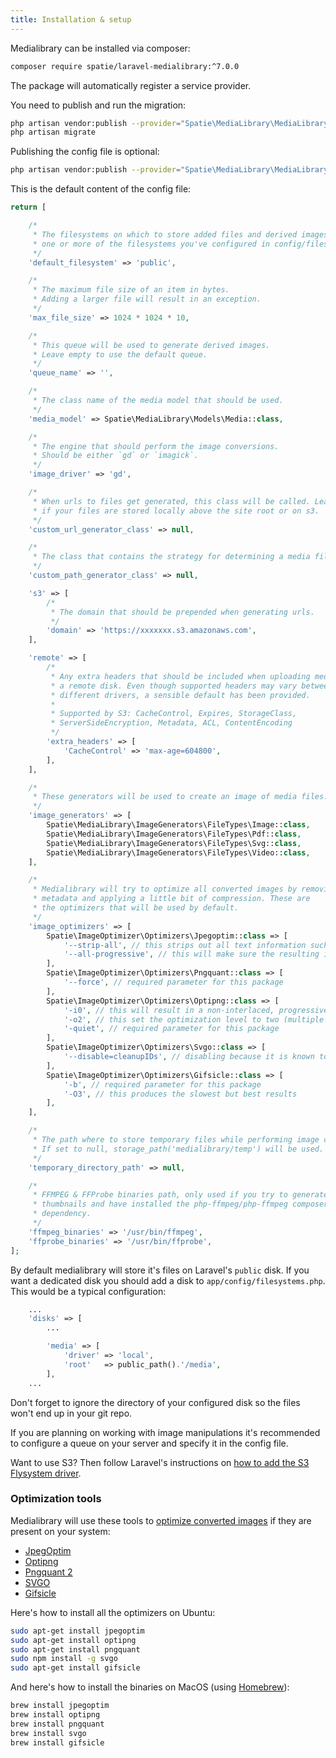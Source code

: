 ```yaml
---
title: Installation & setup
---
```


Medialibrary can be installed via composer:

```bash
composer require spatie/laravel-medialibrary:^7.0.0
```

The package will automatically register a service provider.

You need to publish and run the migration:

```bash
php artisan vendor:publish --provider="Spatie\MediaLibrary\MediaLibraryServiceProvider" --tag="migrations"
php artisan migrate
```

Publishing the config file is optional:

```bash
php artisan vendor:publish --provider="Spatie\MediaLibrary\MediaLibraryServiceProvider" --tag="config"
```

This is the default content of the config file:

```php
return [

    /*
     * The filesystems on which to store added files and derived images by default. Choose
     * one or more of the filesystems you've configured in config/filesystems.php.
     */
    'default_filesystem' => 'public',

    /*
     * The maximum file size of an item in bytes.
     * Adding a larger file will result in an exception.
     */
    'max_file_size' => 1024 * 1024 * 10,

    /*
     * This queue will be used to generate derived images.
     * Leave empty to use the default queue.
     */
    'queue_name' => '',

    /*
     * The class name of the media model that should be used.
     */
    'media_model' => Spatie\MediaLibrary\Models\Media::class,

    /*
     * The engine that should perform the image conversions.
     * Should be either `gd` or `imagick`.
     */
    'image_driver' => 'gd',

    /*
     * When urls to files get generated, this class will be called. Leave empty
     * if your files are stored locally above the site root or on s3.
     */
    'custom_url_generator_class' => null,

    /*
     * The class that contains the strategy for determining a media file's path.
     */
    'custom_path_generator_class' => null,

    's3' => [
        /*
         * The domain that should be prepended when generating urls.
         */
        'domain' => 'https://xxxxxxx.s3.amazonaws.com',
    ],

    'remote' => [
        /*
         * Any extra headers that should be included when uploading media to
         * a remote disk. Even though supported headers may vary between
         * different drivers, a sensible default has been provided.
         *
         * Supported by S3: CacheControl, Expires, StorageClass,
         * ServerSideEncryption, Metadata, ACL, ContentEncoding
         */
        'extra_headers' => [
            'CacheControl' => 'max-age=604800',
        ],
    ],

    /*
     * These generators will be used to create an image of media files.
     */
    'image_generators' => [
        Spatie\MediaLibrary\ImageGenerators\FileTypes\Image::class,
        Spatie\MediaLibrary\ImageGenerators\FileTypes\Pdf::class,
        Spatie\MediaLibrary\ImageGenerators\FileTypes\Svg::class,
        Spatie\MediaLibrary\ImageGenerators\FileTypes\Video::class,
    ],

    /*
     * Medialibrary will try to optimize all converted images by removing
     * metadata and applying a little bit of compression. These are
     * the optimizers that will be used by default.
     */
    'image_optimizers' => [
        Spatie\ImageOptimizer\Optimizers\Jpegoptim::class => [
            '--strip-all', // this strips out all text information such as comments and EXIF data
            '--all-progressive', // this will make sure the resulting image is a progressive one
        ],
        Spatie\ImageOptimizer\Optimizers\Pngquant::class => [
            '--force', // required parameter for this package
        ],
        Spatie\ImageOptimizer\Optimizers\Optipng::class => [
            '-i0', // this will result in a non-interlaced, progressive scanned image
            '-o2', // this set the optimization level to two (multiple IDAT compression trials)
            '-quiet', // required parameter for this package
        ],
        Spatie\ImageOptimizer\Optimizers\Svgo::class => [
            '--disable=cleanupIDs', // disabling because it is known to cause troubles
        ],
        Spatie\ImageOptimizer\Optimizers\Gifsicle::class => [
            '-b', // required parameter for this package
            '-O3', // this produces the slowest but best results
        ],
    ],

    /*
     * The path where to store temporary files while performing image conversions.
     * If set to null, storage_path('medialibrary/temp') will be used.
     */
    'temporary_directory_path' => null,

    /*
     * FFMPEG & FFProbe binaries path, only used if you try to generate video
     * thumbnails and have installed the php-ffmpeg/php-ffmpeg composer
     * dependency.
     */
    'ffmpeg_binaries' => '/usr/bin/ffmpeg',
    'ffprobe_binaries' => '/usr/bin/ffprobe',
];
```

By default medialibrary will store it's files on Laravel's `public` disk. If you want a dedicated disk you should add a disk to `app/config/filesystems.php`. This would be a typical configuration:

```php
    ...
    'disks' => [
        ...

        'media' => [
            'driver' => 'local',
            'root'   => public_path().'/media',
        ],
    ...
```

Don't forget to ignore the directory of your configured disk so the files won't end up in your git repo.

If you are planning on working with image manipulations it's recommended to configure a queue on your server and specify it in the config file.

Want to use S3? Then follow Laravel's instructions on [how to add the S3 Flysystem driver](https://laravel.com/docs/5.5/filesystem#configuration).

### Optimization tools

Medialibrary will use these tools to [optimize converted images](https://docs.spatie.be/laravel-medialibrary/v7/converting-images/optimizing-converted-images) if they are present on your system:

- [JpegOptim](http://freecode.com/projects/jpegoptim)
- [Optipng](http://optipng.sourceforge.net/)
- [Pngquant 2](https://pngquant.org/)
- [SVGO](https://github.com/svg/svgo)
- [Gifsicle](http://www.lcdf.org/gifsicle/)

Here's how to install all the optimizers on Ubuntu:

```bash
sudo apt-get install jpegoptim
sudo apt-get install optipng
sudo apt-get install pngquant
sudo npm install -g svgo
sudo apt-get install gifsicle
```

And here's how to install the binaries on MacOS (using [Homebrew](https://brew.sh/)):

```bash
brew install jpegoptim
brew install optipng
brew install pngquant
brew install svgo
brew install gifsicle
```
